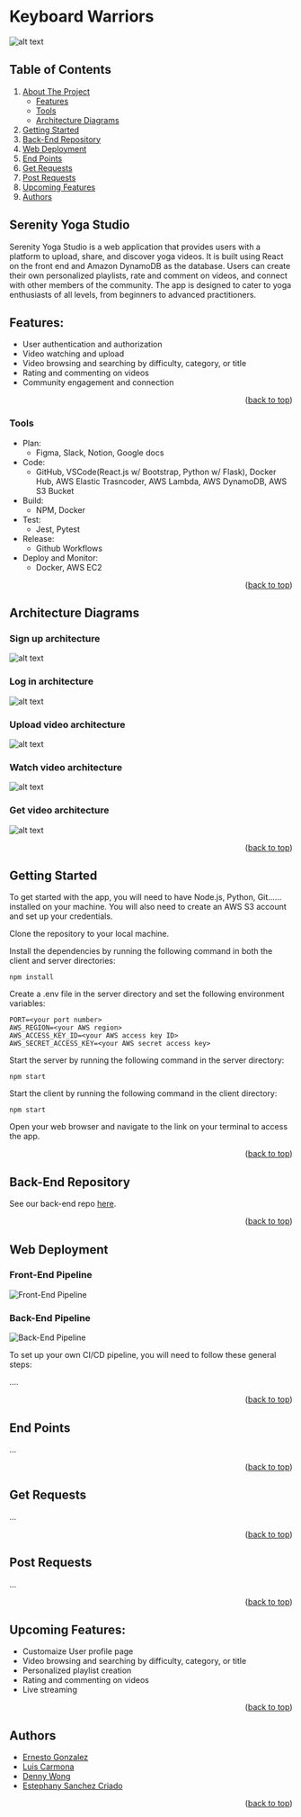 # Keyboard Warriors

<div id="readme-top"></div>

![alt text](/src/assets/Yoga-Logo.png)
## Table of Contents

  <ol>
    <li>
      <a href="#about-the-project">About The Project</a>
      <ul>
        <li><a href="#features">Features</a></li>
        <li><a href="#tools">Tools</a></li>
        <li><a href="#architecture-diagram">Architecture Diagrams</a></li>
      </ul>
    </li>
    <li><a href="#getting-started">Getting Started</a></li>
    <li><a href="#backend-repo">Back-End Repository</a></li> 
    <li><a href="#web-deployment">Web Deployment</a></li> 
    <li><a href="#end-points">End Points</a></li> 
    <li><a href="#get-request">Get Requests</a></li> 
    <li><a href="#post-request">Post Requests</a></li>
    <li><a href="#upcoming-features">Upcoming Features</a></li> 
	<li><a href="#authors">Authors</a></li>
  </ol>

## Serenity Yoga Studio
<div id="about-the-project" >
 <p> Serenity Yoga Studio is a web application that provides users with a platform to upload, share, and discover yoga videos. It is built using React on the front end and Amazon DynamoDB as the database. Users can create their own personalized playlists, rate and comment on videos, and connect with other members of the community. The app is designed to cater to yoga enthusiasts of all levels, from beginners to advanced practitioners. </p>
</div>

## Features:
 - User authentication and authorization
 - Video watching and upload 
 - Video browsing and searching by difficulty, category, or title
 - Rating and commenting on videos
 - Community engagement and connection

 <p align="right">(<a href="#readme-top">back to top</a>)</p>

 <div id="tools">

### Tools

- Plan: 
    - Figma, Slack, Notion, Google docs
- Code: 
    - GitHub, VSCode(React.js w/ Bootstrap, Python w/ Flask), Docker Hub, AWS Elastic Trasncoder, AWS Lambda, AWS DynamoDB, AWS S3 Bucket
- Build: 
    - NPM, Docker 
- Test: 
    - Jest, Pytest
- Release: 
    - Github Workflows 
- Deploy and Monitor: 
    - Docker, AWS EC2


<p align="right">(<a href="#readme-top">back to top</a>)</p>

</div>

 <div id="architecture-diagram">

## Architecture Diagrams

### Sign up architecture
![alt text](/src/assets/signup.png)

### Log in architecture
![alt text](/src/assets/login.png)

### Upload video architecture
![alt text](/src/assets/upload.png)

### Watch video architecture
![alt text](/src/assets/watch.png)

### Get video architecture
![alt text](/src/assets/getVideo.png)

<p align="right">(<a href="#readme-top">back to top</a>)</p>

</div>

<div id="getting-started">

## Getting Started

To get started with the app, you will need to have Node.js, Python, Git...... installed on your machine. You will also need to create an AWS S3 account and set up your credentials.

Clone the repository to your local machine.

Install the dependencies by running the following command in both the client and server directories:

```shell
npm install
```
Create a .env file in the server directory and set the following environment variables: 

```shell
PORT=<your port number>
AWS_REGION=<your AWS region>
AWS_ACCESS_KEY_ID=<your AWS access key ID>
AWS_SECRET_ACCESS_KEY=<your AWS secret access key>
```

Start the server by running the following command in the server directory:
```shell
npm start
```

Start the client by running the following command in the client directory:

```shell
npm start
```
Open your web browser and navigate to the link on your terminal to access the app.

<p align="right">(<a href="#readme-top">back to top</a>)</p>
</div>

<div id="backend-repo">

## Back-End Repository
See our back-end repo [here](https://github.com/UmiKami/serenitystream-backend).

<p align="right">(<a href="#readme-top">back to top</a>)</p>
</div>

<div id="web-deployment">

## Web Deployment

### Front-End Pipeline
![Front-End Pipeline](/src/assets/Front-End-Pipeline.png)

### Back-End Pipeline

![Back-End Pipeline](/src/assets/Back-End-Pipeline.png)

To set up your own CI/CD pipeline, you will need to follow these general steps:

....


<p align="right">(<a href="#readme-top">back to top</a>)</p>
</div>


<div id="end-points">

## End Points 
...

<p align="right">(<a href="#readme-top">back to top</a>)</p>
</div>

<div id="get-request">

## Get Requests 

...
<p align="right">(<a href="#readme-top">back to top</a>)</p>
</div>

<div id="post-request">

## Post Requests  

...
<p align="right">(<a href="#readme-top">back to top</a>)</p>
</div>

<div id="upcoming features" >

## Upcoming Features:
 - Customaize User profile page 
 - Video browsing and searching by difficulty, category, or title
 - Personalized playlist creation
 - Rating and commenting on videos
 - Live streaming

 <p align="right">(<a href="#readme-top">back to top</a>)</p>
</div>

<div id="authors">

## Authors

- [Ernesto Gonzalez](https://github.com/UmiKami)
- [Luis Carmona](https://github.com/LuECar)
- [Denny Wong](https://github.com/den-ny)
- [Estephany Sanchez Criado](https://github.com/fany19)

<p align="right">(<a href="#readme-top">back to top</a>)</p>
</div>

<div id="credits">


